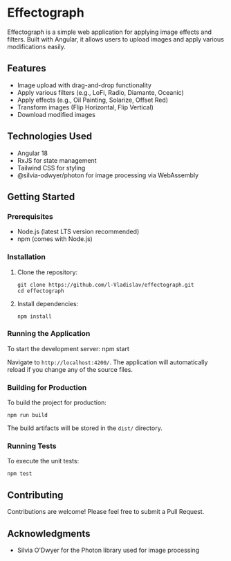 # Effectograph

Effectograph is a simple web application for applying image effects and filters. Built with Angular, it allows users to upload images and apply various modifications easily.

## Features

- Image upload with drag-and-drop functionality
- Apply various filters (e.g., LoFi, Radio, Diamante, Oceanic)
- Apply effects (e.g., Oil Painting, Solarize, Offset Red)
- Transform images (Flip Horizontal, Flip Vertical)
- Download modified images

## Technologies Used

- Angular 18
- RxJS for state management
- Tailwind CSS for styling
- @silvia-odwyer/photon for image processing via WebAssembly

## Getting Started

### Prerequisites

- Node.js (latest LTS version recommended)
- npm (comes with Node.js)

### Installation

1. Clone the repository:
	```
	git clone https://github.com/l-Vladislav/effectograph.git
	cd effectograph
	```

2. Install dependencies:
	```
	npm install
	```

### Running the Application

To start the development server:
npm start

Navigate to `http://localhost:4200/`.
The application will automatically reload if you change any of the source files.

### Building for Production

To build the project for production:
```
npm run build
```

The build artifacts will be stored in the `dist/` directory.

### Running Tests

To execute the unit tests:
```
npm test
```

## Contributing

Contributions are welcome! Please feel free to submit a Pull Request.

## Acknowledgments
- Silvia O'Dwyer for the Photon library used for image processing
